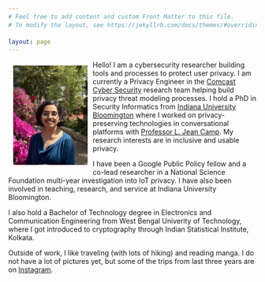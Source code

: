 ```yaml
---
# Feel free to add content and custom Front Matter to this file.
# To modify the layout, see https://jekyllrb.com/docs/themes/#overriding-theme-defaults

layout: page
---
```


<img align="left" src="image.jpg" style='margin:2%;width:30%;height:auto;'>

Hello! I am a cybersecurity researcher building tools and processes to protect user privacy. I am currently a Privacy Engineer in the [Comcast Cyber Security](https://corporate.comcast.com/ccs-research) research team helping build privacy threat modeling processes. I hold a PhD in Security Informatics from [Indiana University Bloomington](https://luddy.indiana.edu/index.html) where I worked on privacy-preserving technologies in conversational platforms with [Professor L. Jean Camp](https://www.ljean.com/). My research interests are in inclusive and usable privacy. 

I have been a Google Public Policy fellow and a co-lead researcher in a National Science Foundation multi-year investigation into IoT privacy. I have also been involved in teaching, research, and service at Indiana University Bloomington.

I also hold a Bachelor of Technology degree in Electronics and Communication Engineering from West Bengal Univerity of Technology, where I got introduced to cryptography through Indian Statistical Institute, Kolkata. 

Outside of work, I like traveling (with lots of hiking) and reading manga. I do not have a lot of pictures yet, but some of the trips from last three years are on [Instagram](https://www.instagram.com/devjayati.dev2021/). 
 

